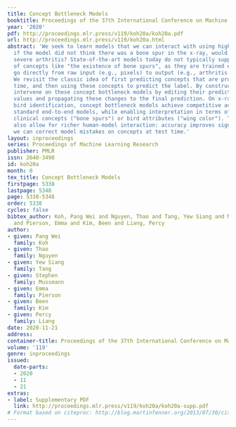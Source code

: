 ```yaml
---
title: Concept Bottleneck Models
booktitle: Proceedings of the 37th International Conference on Machine Learning
year: '2020'
pdf: http://proceedings.mlr.press/v119/koh20a/koh20a.pdf
url: http://proceedings.mlr.press/v119/koh20a.html
abstract: 'We seek to learn models that we can interact with using high-level concepts:
  if the model did not think there was a bone spur in the x-ray, would it still predict
  severe arthritis? State-of-the-art models today do not typically support the manipulation
  of concepts like "the existence of bone spurs", as they are trained end-to-end to
  go directly from raw input (e.g., pixels) to output (e.g., arthritis severity).
  We revisit the classic idea of first predicting concepts that are provided at training
  time, and then using these concepts to predict the label. By construction, we can
  intervene on these concept bottleneck models by editing their predicted concept
  values and propagating these changes to the final prediction. On x-ray grading and
  bird identification, concept bottleneck models achieve competitive accuracy with
  standard end-to-end models, while enabling interpretation in terms of high-level
  clinical concepts ("bone spurs") or bird attributes ("wing color"). These models
  also allow for richer human-model interaction: accuracy improves significantly if
  we can correct model mistakes on concepts at test time.'
layout: inproceedings
series: Proceedings of Machine Learning Research
publisher: PMLR
issn: 2640-3498
id: koh20a
month: 0
tex_title: Concept Bottleneck Models
firstpage: 5338
lastpage: 5348
page: 5338-5348
order: 5338
cycles: false
bibtex_author: Koh, Pang Wei and Nguyen, Thao and Tang, Yew Siang and Mussmann, Stephen
  and Pierson, Emma and Kim, Been and Liang, Percy
author:
- given: Pang Wei
  family: Koh
- given: Thao
  family: Nguyen
- given: Yew Siang
  family: Tang
- given: Stephen
  family: Mussmann
- given: Emma
  family: Pierson
- given: Been
  family: Kim
- given: Percy
  family: Liang
date: 2020-11-21
address: 
container-title: Proceedings of the 37th International Conference on Machine Learning
volume: '119'
genre: inproceedings
issued:
  date-parts:
  - 2020
  - 11
  - 21
extras:
- label: Supplementary PDF
  link: http://proceedings.mlr.press/v119/koh20a/koh20a-supp.pdf
# Format based on citeproc: http://blog.martinfenner.org/2013/07/30/citeproc-yaml-for-bibliographies/
---
```

